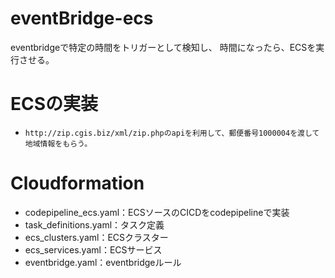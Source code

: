 # eventBridge-ecs
eventbridgeで特定の時間をトリガーとして検知し、
時間になったら、ECSを実行させる。

# ECSの実装
- `http://zip.cgis.biz/xml/zip.phpのapiを利用して、郵便番号1000004を渡して地域情報をもらう。`

# Cloudformation
- codepipeline_ecs.yaml：ECSソースのCICDをcodepipelineで実装
- task_definitions.yaml：タスク定義
- ecs_clusters.yaml：ECSクラスター
- ecs_services.yaml：ECSサービス
- eventbridge.yaml：eventbridgeルール
